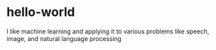 # hello-world
I like machine learning and applying it to various problems like speech, image, and natural language processing

